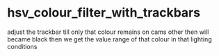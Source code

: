 # hsv_colour_filter_with_trackbars
adjust the trackbar till only that colour remains on cams other then will became black then we get the value range of that colour in that lighting conditions 
